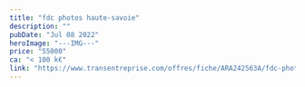 ```yaml
---
title: "fdc photos haute-savoie"
description: ""
pubDate: "Jul 08 2022"
heroImage: "---IMG---"
price: "55000"
ca: "< 100 k€"
link: "https://www.transentreprise.com/offres/fiche/ARA242563A/fdc-photos-haute-savoie/auvergne-rhone-alpes/haute-savoie"
---
```

